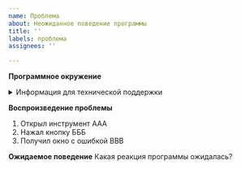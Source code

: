 ```yaml
---
name: Проблема
about: Неожиданное поведение программы
title: ''
labels: проблема
assignees: ''

---
```


**Программное окружение**

<details>  
  
  <summary>Информация для технической поддержки</summary>  
  
Получить эту информацию можно по кнопке "Информация для технической поддержки"
в окне "О подсистеме" http://devtool1c.ucoz.ru/forum/2-2-1
</details>

**Воспроизведение проблемы**
1. Открыл инструмент ААА
2. Нажал кнопку БББ
3. Получил окно с ошибкой ВВВ

**Ожидаемое поведение**
Какая реакция программы ожидалась?
